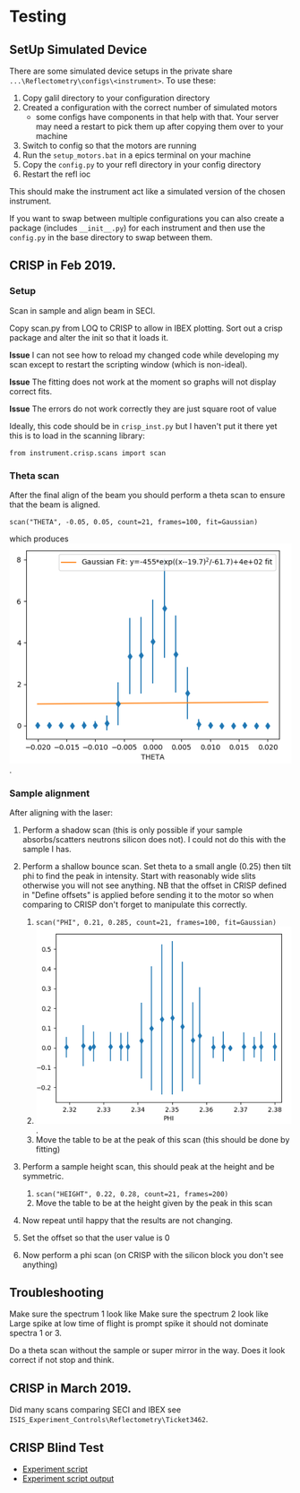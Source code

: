 # Testing

## SetUp Simulated Device

There are some simulated device setups in the private share `...\Reflectometry\configs\<instrument>`. To use these:

1. Copy galil directory to your configuration directory
1. Created a configuration with the correct number of simulated motors
    - some configs have components in that help with that. Your server may need a restart to pick them up after copying them over to your machine
1. Switch to config so that the motors are running
1. Run the `setup_motors.bat` in a epics terminal on your machine
1. Copy the `config.py` to your refl directory in your config directory
1. Restart the refl ioc

This should make the instrument act like a simulated version of the chosen instrument. 

If you want to swap between multiple configurations you can also create a package (includes `__init__.py`) for each instrument and then use the `config.py` in the base directory to swap between them.

## CRISP in Feb 2019.

### Setup

Scan in sample and align beam in SECI.

Copy scan.py from LOQ to CRISP to allow in IBEX plotting. Sort out a crisp package and alter the init so that it loads it.

**Issue** I can not see how to reload my changed code while developing my scan except to restart the scripting window (which is non-ideal).

**Issue** The fitting does not work at the moment so graphs will not display correct fits.

**Issue** The errors do not work correctly they are just square root of value

Ideally, this code should be in `crisp_inst.py` but I haven't put it there yet this is to load in the scanning library:

```
from instrument.crisp.scans import scan
```

### Theta scan

After the final align of the beam you should perform a theta scan to ensure that the beam is aligned.

```
scan("THETA", -0.05, 0.05, count=21, frames=100, fit=Gaussian)
```

which produces ![Theta scan showing a peak at 0.0](theta_scan.png).


### Sample alignment

After aligning with the laser:

1. Perform a shadow scan (this is only possible if your sample absorbs/scatters neutrons silicon does not). I could not do this with the sample I has.

1. Perform a shallow bounce scan. Set theta to a small angle (0.25) then tilt phi to find the peak in intensity. Start with reasonably wide slits otherwise you will not see anything. NB that the offset in CRISP defined in "Define offsets" is applied before sending it to the motor so when comparing to CRISP don't forget to manipulate this correctly.
    1. `scan("PHI", 0.21, 0.285, count=21, frames=100, fit=Gaussian)`
    1. ![Phi scan showing a peak at 0.250](phi_scan.png).
    1. Move the table to be at the peak of this scan (this should be done by fitting)

1. Perform a sample height scan, this should peak at the height and be symmetric.
    1. `scan("HEIGHT", 0.22, 0.28, count=21, frames=200)`
    1. Move the table to be at the height given by the peak in this scan

1. Now repeat until happy that the results are not changing.
1. Set the offset so that the user value is 0
1. Now perform a phi scan (on CRISP with the silicon block you don't see anything)



## Troubleshooting

Make sure the spectrum 1 look like
Make sure the spectrum 2 look like
Large spike at low time of flight is prompt spike it should not dominate spectra 1 or 3. 

Do a theta scan without the sample or super mirror in the way. Does it look correct if not stop and think.

## CRISP in March 2019.

Did many scans comparing SECI and IBEX see `ISIS_Experiment_Controls\Reflectometry\Ticket3462`.

## CRISP Blind Test

- [Experiment script](reflectometry_blind_script)
- [Experiment script output](reflectometry_blind_script_output)

